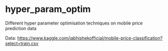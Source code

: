 # hyper_param_optim
Different hyper parameter optimisation techniques on mobile price prediction data

Data:
https://www.kaggle.com/iabhishekofficial/mobile-price-classification?select=train.csv
